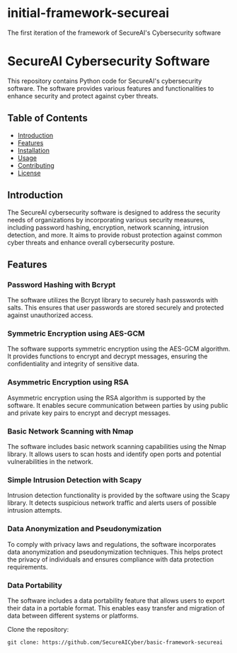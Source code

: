 # initial-framework-secureai
The first iteration of the framework of SecureAI's Cybersecurity software

# SecureAI Cybersecurity Software

This repository contains Python code for SecureAI's cybersecurity software. The software provides various features and functionalities to enhance security and protect against cyber threats.

## Table of Contents
- [Introduction](#introduction)
- [Features](#features)
- [Installation](#installation)
- [Usage](#usage)
- [Contributing](#contributing)
- [License](#license)

## Introduction

The SecureAI cybersecurity software is designed to address the security needs of organizations by incorporating various security measures, including password hashing, encryption, network scanning, intrusion detection, and more. It aims to provide robust protection against common cyber threats and enhance overall cybersecurity posture.

## Features

### Password Hashing with Bcrypt

The software utilizes the Bcrypt library to securely hash passwords with salts. This ensures that user passwords are stored securely and protected against unauthorized access.

### Symmetric Encryption using AES-GCM

The software supports symmetric encryption using the AES-GCM algorithm. It provides functions to encrypt and decrypt messages, ensuring the confidentiality and integrity of sensitive data.

### Asymmetric Encryption using RSA

Asymmetric encryption using the RSA algorithm is supported by the software. It enables secure communication between parties by using public and private key pairs to encrypt and decrypt messages.

### Basic Network Scanning with Nmap

The software includes basic network scanning capabilities using the Nmap library. It allows users to scan hosts and identify open ports and potential vulnerabilities in the network.

### Simple Intrusion Detection with Scapy

Intrusion detection functionality is provided by the software using the Scapy library. It detects suspicious network traffic and alerts users of possible intrusion attempts.

### Data Anonymization and Pseudonymization

To comply with privacy laws and regulations, the software incorporates data anonymization and pseudonymization techniques. This helps protect the privacy of individuals and ensures compliance with data protection requirements.

### Data Portability

The software includes a data portability feature that allows users to export their data in a portable format. This enables easy transfer and migration of data between different systems or platforms.

Clone the repository:

   ```shell
   git clone: https://github.com/SecureAICyber/basic-framework-secureai







